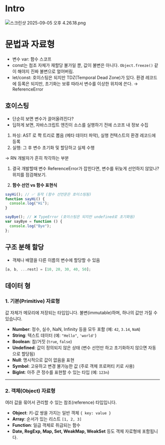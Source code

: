 # Intro

![스크린샷 2025-09-05 오후 4.26.18.png](attachment:f025d2d8-617a-4173-bb7e-8f2608d54991:스크린샷_2025-09-05_오후_4.26.18.png)

# 문법과 자료형

- 변수
  var: 함수 스코프
- const는 첨조 자체가 재할당 불가일 뿐, 값이 불변은 아니다.
  `Object.freeze()` 같이 해야지 진짜 불변으로 얼어버림.
- let/const: 호이스팅은 되지만 TDZ(Temporal Dead Zone)가 있다.
  환경 레코드에 등록은 되지만, 초기화는 보류
  따라서 변수를 이상한 위치에 쓴다. → ReferenceError

## 호이스팅

- 단순히 보면 변수가 끌어올려진다?
- 딥하게 보면, 자바스크립트 엔진이 소스를 실행하기 전에 스코프 내 정보 수집

1. 파싱: AST 로 쫙 트리로 뽑음 (메타 데이터 파악), 실행 컨텍스트의 환경 레코드에 등록
2. 실행: 그 후 변수 초기화 및 할당하고 실제 수행

→ RN 개발자가 흔히 착각하는 부분

1. 결국 개발할때 변수 ReferenceError가 잡힌다면, 변수를 뒤늦게 선언하지 않았나? 위치를 점검해보기.

1. **함수 선언 vs 함수 표현식**

```jsx
sayHi(); // ✅ 동작 (함수 선언문은 호이스팅됨)
function sayHi() {
  console.log("Hi");
}

sayBye(); // ❌ TypeError (호이스팅은 되지만 undefined로 초기화됨)
var sayBye = function () {
  console.log("Bye");
};
```

## 구조 분해 할당

- 객체나 배열을 다른 이름의 변수에 할당할 수 있음

```jsx
[a, b, ...rest] = [10, 20, 30, 40, 50];
```

## 데이터 형

### 1. 기본(Primitive) 자료형

값 자체가 메모리에 저장되는 타입입니다. 불변(immutable)하며, 하나의 값만 가질 수 있습니다.

- **Number**: 정수, 실수, NaN, Infinity 등을 모두 포함 (예: `42`, `3.14`, `NaN`)
- **String**: 텍스트 데이터 (예: `"Hello"`, `'world'`)
- **Boolean**: 참/거짓 (`true`, `false`)
- **Undefined**: 값이 정의되지 않은 상태 (변수 선언만 하고 초기화하지 않으면 자동으로 할당됨)
- **Null**: 명시적으로 값이 없음을 표현
- **Symbol**: 고유하고 변경 불가능한 값 (주로 객체 프로퍼티 키로 사용)
- **BigInt**: 아주 큰 정수를 표현할 수 있는 타입 (예: `123n`)

---

### 2. 객체(Object) 자료형

여러 값을 묶어서 관리할 수 있는 참조(reference) 타입입니다.

- **Object**: 키-값 쌍을 가지는 일반 객체 `{ key: value }`
- **Array**: 순서가 있는 리스트 `[1, 2, 3]`
- **Function**: 일급 객체로 취급되는 함수
- **Date, RegExp, Map, Set, WeakMap, WeakSet** 등도 객체 자료형에 포함됩니다.
